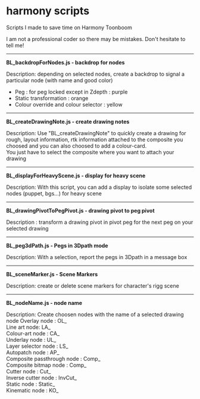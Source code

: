 # harmony scripts 

Scripts I made to save time on Harmony Toonboom 

I am not a professional coder so there may be mistakes. Don't hesitate to tell me!

------------------------------


**BL_backdropForNodes.js - backdrop for nodes**

Description: depending on selected nodes, create a backdrop to signal a particular node (with name and good color)
- Peg : for peg locked except in Zdepth : purple
- Static transformation : orange
- Colour override and colour selector : yellow

------------------------------

**BL_createDrawingNote.js - create drawing notes**

Description: Use "BL_createDrawingNote" to quickly create a drawing for rough, layout information, rtk information attached to the composite you choosed and you can also choosed to add a colour-card.  
You just have to select the composite where you want to attach your drawing

------------------------------


**BL_displayForHeavyScene.js - display for heavy scene**

Description: With this script, you can add a display to isolate some selected nodes (puppet, bgs...) for heavy scene

------------------------------

**BL_drawingPivotToPegPivot.js - drawing pivot to peg pivot**

Description : transform a drawing pivot in pivot peg for the next peg on your selected drawing 

------------------------------

**BL_peg3dPath.js - Pegs in 3Dpath mode**

Description: With a selection, report the pegs in 3Dpath in a message box

------------------------------

**BL_sceneMarker.js - Scene Markers**

Description: create or delete scene markers for character's rigg scene 

------------------------------

**BL_nodeName.js - node name**

Description: Create choosen nodes with the name of a selected drawing node 
Overlay node : OL_  
Line art node: LA_  
Colour-art node : CA_  
Underlay node : UL_  
Layer selector node : LS_   
Autopatch node : AP_  
Composite passthrough node : Comp_  
Composite bitmap node : Comp_  
Cutter node : Cut_  
Inverse cutter node : InvCut_  
Static node : Static_  
Kinematic node : KO_  

